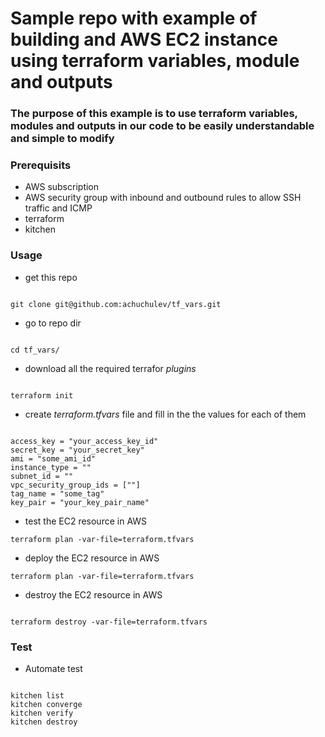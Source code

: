 # Sample repo with example of building and AWS EC2 instance using terraform variables, module and outputs

### The purpose of this example is to use terraform variables, modules and outputs in our code to be easily understandable and simple to modify

### Prerequisits

* AWS subscription
* AWS security group with inbound and outbound rules to allow SSH traffic and ICMP
* terraform
* kitchen

### Usage

* get this repo

```

git clone git@github.com:achuchulev/tf_vars.git

```

* go to repo dir

```

cd tf_vars/

```

* download all the required terrafor *plugins*

```

terraform init

```

* create _terraform.tfvars_ file and fill in the the values for each of them

```

access_key = "your_access_key_id"
secret_key = "your_secret_key"
ami = "some_ami_id"
instance_type = ""
subnet_id = ""
vpc_security_group_ids = [""]
tag_name = "some_tag"
key_pair = "your_key_pair_name"

```

* test the EC2 resource in AWS

```
terraform plan -var-file=terraform.tfvars

```

* deploy the EC2 resource in AWS

```
terraform plan -var-file=terraform.tfvars

```

* destroy the EC2 resource in AWS

```

terraform destroy -var-file=terraform.tfvars

```

### Test

* Automate test

```

kitchen list
kitchen converge
kitchen verify
kitchen destroy

```
